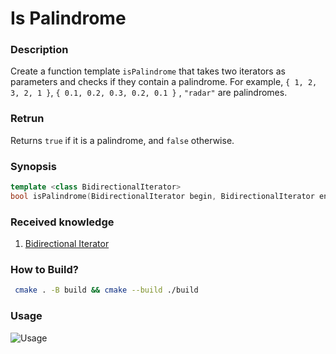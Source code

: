 # Is Palindrome

### Description

Create a function template `isPalindrome` that takes two iterators as parameters and
checks if they contain a palindrome.
For example, `{ 1, 2, 3, 2, 1 }`, `{ 0.1, 0.2, 0.3, 0.2, 0.1 }` , `"radar"` are palindromes.

### Retrun
Returns `true` if it is a palindrome, and `false` otherwise.

### Synopsis
```c++
template <class BidirectionalIterator>
bool isPalindrome(BidirectionalIterator begin, BidirectionalIterator end);
```

### Received knowledge
1. [Bidirectional Iterator](https://en.cppreference.com/w/cpp/named_req/BidirectionalIterator)

### How to Build?
```bash
 cmake . -B build && cmake --build ./build
 ```

### Usage
![Usage](.local/usage.svg)